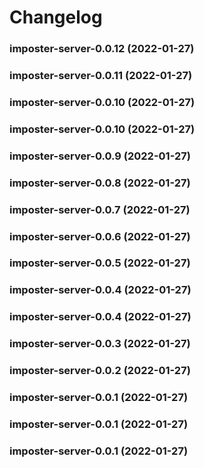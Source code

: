 # Changelog<br>


<a name="imposter-server-0.0.12"></a>
### imposter-server-0.0.12 (2022-01-27)



<a name="imposter-server-0.0.11"></a>
### imposter-server-0.0.11 (2022-01-27)



<a name="imposter-server-0.0.10"></a>
### imposter-server-0.0.10 (2022-01-27)



<a name="imposter-server-0.0.10"></a>
### imposter-server-0.0.10 (2022-01-27)



<a name="imposter-server-0.0.9"></a>
### imposter-server-0.0.9 (2022-01-27)



<a name="imposter-server-0.0.8"></a>
### imposter-server-0.0.8 (2022-01-27)



<a name="imposter-server-0.0.7"></a>
### imposter-server-0.0.7 (2022-01-27)



<a name="imposter-server-0.0.6"></a>
### imposter-server-0.0.6 (2022-01-27)



<a name="imposter-server-0.0.5"></a>
### imposter-server-0.0.5 (2022-01-27)



<a name="imposter-server-0.0.4"></a>
### imposter-server-0.0.4 (2022-01-27)



<a name="imposter-server-0.0.4"></a>
### imposter-server-0.0.4 (2022-01-27)



<a name="imposter-server-0.0.3"></a>
### imposter-server-0.0.3 (2022-01-27)



<a name="imposter-server-0.0.2"></a>
### imposter-server-0.0.2 (2022-01-27)



<a name="imposter-server-0.0.1"></a>
### imposter-server-0.0.1 (2022-01-27)



<a name="imposter-server-0.0.1"></a>
### imposter-server-0.0.1 (2022-01-27)



<a name="imposter-server-0.0.1"></a>
### imposter-server-0.0.1 (2022-01-27)

